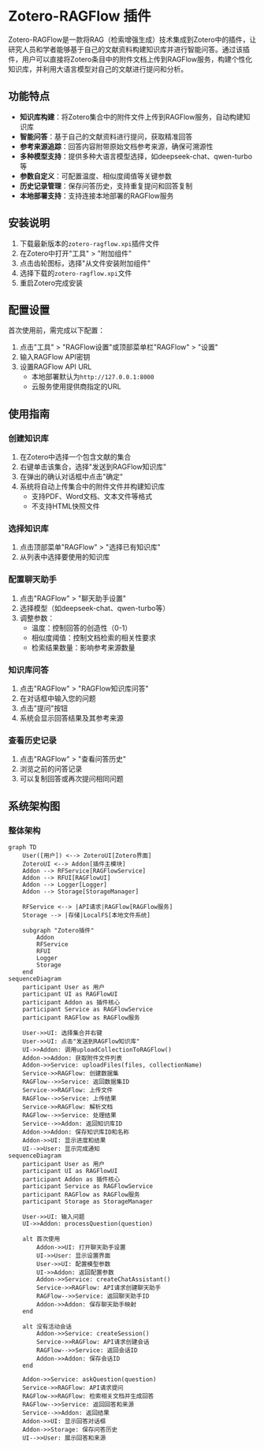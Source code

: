 # Zotero-RAGFlow 插件

Zotero-RAGFlow是一款将RAG（检索增强生成）技术集成到Zotero中的插件，让研究人员和学者能够基于自己的文献资料构建知识库并进行智能问答。通过该插件，用户可以直接将Zotero条目中的附件文档上传到RAGFlow服务，构建个性化知识库，并利用大语言模型对自己的文献进行提问和分析。

## 功能特点

- **知识库构建**：将Zotero集合中的附件文件上传到RAGFlow服务，自动构建知识库
- **智能问答**：基于自己的文献资料进行提问，获取精准回答
- **参考来源追踪**：回答内容附带原始文档参考来源，确保可溯源性
- **多种模型支持**：提供多种大语言模型选择，如deepseek-chat、qwen-turbo等
- **参数自定义**：可配置温度、相似度阈值等关键参数
- **历史记录管理**：保存问答历史，支持重复提问和回答复制
- **本地部署支持**：支持连接本地部署的RAGFlow服务

## 安装说明

1. 下载最新版本的`zotero-ragflow.xpi`插件文件
2. 在Zotero中打开"工具" > "附加组件"
3. 点击齿轮图标，选择"从文件安装附加组件"
4. 选择下载的`zotero-ragflow.xpi`文件
5. 重启Zotero完成安装

## 配置设置

首次使用前，需完成以下配置：

1. 点击"工具" > "RAGFlow设置"或顶部菜单栏"RAGFlow" > "设置"
2. 输入RAGFlow API密钥
3. 设置RAGFlow API URL
   - 本地部署默认为`http://127.0.0.1:8000`
   - 云服务使用提供商指定的URL

## 使用指南

### 创建知识库

1. 在Zotero中选择一个包含文献的集合
2. 右键单击该集合，选择"发送到RAGFlow知识库"
3. 在弹出的确认对话框中点击"确定"
4. 系统将自动上传集合中的附件文件并构建知识库
   - 支持PDF、Word文档、文本文件等格式
   - 不支持HTML快照文件

### 选择知识库

1. 点击顶部菜单"RAGFlow" > "选择已有知识库"
2. 从列表中选择要使用的知识库

### 配置聊天助手

1. 点击"RAGFlow" > "聊天助手设置"
2. 选择模型（如deepseek-chat、qwen-turbo等）
3. 调整参数：
   - 温度：控制回答的创造性（0-1）
   - 相似度阈值：控制文档检索的相关性要求
   - 检索结果数量：影响参考来源数量

### 知识库问答

1. 点击"RAGFlow" > "RAGFlow知识库问答"
2. 在对话框中输入您的问题
3. 点击"提问"按钮
4. 系统会显示回答结果及其参考来源

### 查看历史记录

1. 点击"RAGFlow" > "查看问答历史"
2. 浏览之前的问答记录
3. 可以复制回答或再次提问相同问题

## 系统架构图

### 整体架构

```mermaid
graph TD
    User([用户]) <--> ZoteroUI[Zotero界面]
    ZoteroUI <--> Addon[插件主模块]
    Addon --> RFService[RAGFlowService]
    Addon --> RFUI[RAGFlowUI]
    Addon --> Logger[Logger]
    Addon --> Storage[StorageManager]
    
    RFService <--> |API请求|RAGFlow[RAGFlow服务]
    Storage --> |存储|LocalFS[本地文件系统]
    
    subgraph "Zotero插件"
        Addon
        RFService
        RFUI
        Logger
        Storage
    end
sequenceDiagram
    participant User as 用户
    participant UI as RAGFlowUI
    participant Addon as 插件核心
    participant Service as RAGFlowService
    participant RAGFlow as RAGFlow服务
    
    User->>UI: 选择集合并右键
    User->>UI: 点击"发送到RAGFlow知识库"
    UI->>Addon: 调用uploadCollectionToRAGFlow()
    Addon->>Addon: 获取附件文件列表
    Addon->>Service: uploadFiles(files, collectionName)
    Service->>RAGFlow: 创建数据集
    RAGFlow-->>Service: 返回数据集ID
    Service->>RAGFlow: 上传文件
    RAGFlow-->>Service: 上传结果
    Service->>RAGFlow: 解析文档
    RAGFlow-->>Service: 处理结果
    Service-->>Addon: 返回知识库ID
    Addon->>Addon: 保存知识库ID和名称
    Addon->>UI: 显示进度和结果
    UI-->>User: 显示完成通知
sequenceDiagram
    participant User as 用户
    participant UI as RAGFlowUI
    participant Addon as 插件核心
    participant Service as RAGFlowService
    participant RAGFlow as RAGFlow服务
    participant Storage as StorageManager
    
    User->>UI: 输入问题
    UI->>Addon: processQuestion(question)
    
    alt 首次使用
        Addon->>UI: 打开聊天助手设置
        UI->>User: 显示设置界面
        User->>UI: 配置模型参数
        UI->>Addon: 返回配置参数
        Addon->>Service: createChatAssistant()
        Service->>RAGFlow: API请求创建聊天助手
        RAGFlow-->>Service: 返回聊天助手ID
        Addon->>Addon: 保存聊天助手映射
    end
    
    alt 没有活动会话
        Addon->>Service: createSession()
        Service->>RAGFlow: API请求创建会话
        RAGFlow-->>Service: 返回会话ID
        Addon->>Addon: 保存会话ID
    end
    
    Addon->>Service: askQuestion(question)
    Service->>RAGFlow: API请求提问
    RAGFlow->>RAGFlow: 检索相关文档并生成回答
    RAGFlow-->>Service: 返回回答和来源
    Service-->>Addon: 返回结果
    Addon->>UI: 显示回答对话框
    Addon->>Storage: 保存问答历史
    UI-->>User: 展示回答和来源

